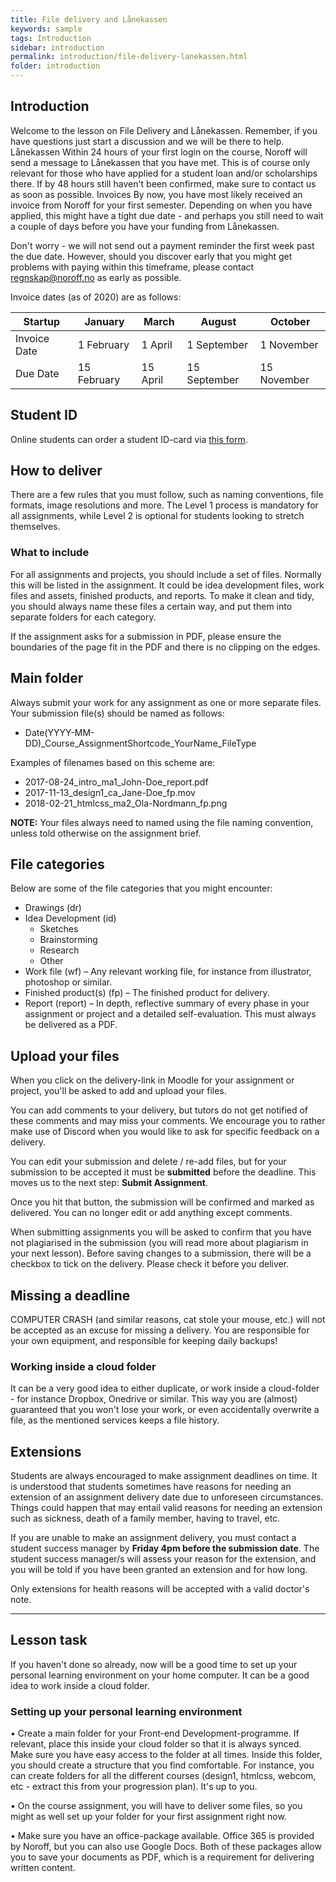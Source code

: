 ```yaml
---
title: File delivery and Lånekassen
keywords: sample
tags: Introduction
sidebar: introduction
permalink: introduction/file-delivery-lanekassen.html
folder: introduction
---
```


## Introduction

Welcome to the lesson on File Delivery and Lånekassen. Remember, if you have questions just start a discussion and we will be there to help. Lånekassen Within 24 hours of your first login on the course, Noroff will send a message to Lånekassen that you have met. This is of course only relevant for those who have applied for a student loan and/or scholarships there. If by 48 hours still haven't been confirmed, make sure to contact us as soon as possible. Invoices By now, you have most likely received an invoice from Noroff for your first semester. Depending on when you have applied, this might have a tight due date - and perhaps you still need to wait a couple of days before you have your funding from Lånekassen.

Don't worry - we will not send out a payment reminder the first week past the due date. However, should you discover early that you might get problems with paying within this timeframe, please contact regnskap@noroff.no as early as possible.

Invoice dates (as of 2020) are as follows:

| Startup      | January     | March    | August       | October     |
| ------------ | ----------- | -------- | ------------ | ----------- |
| Invoice Date | 1 February  | 1 April  | 1 September  | 1 November  |
| Due Date     | 15 February | 15 April | 15 September | 15 November |

## Student ID

Online students can order a student ID-card via [this form](https://forms.office.com/pages/responsepage.aspx?id=J--ahKlaQEynrTjPEMLz-0qSvKeRgmlOujrXVMJ3R3dURFZSTlQwWjZNNEhCN0szRTE4SUcwRjgwVCQlQCN0PWcu).

## How to deliver

There are a few rules that you must follow, such as naming conventions, file formats, image resolutions and more. The Level 1 process is mandatory for all assignments, while Level 2 is optional for students looking to stretch themselves.

### What to include

For all assignments and projects, you should include a set of files. Normally this will be listed in the assignment. It could be idea development files, work files and assets, finished products, and reports. To make it clean and tidy, you should always name these files a certain way, and put them into separate folders for each category.

If the assignment asks for a submission in PDF, please ensure the boundaries of the page fit in the PDF and there is no clipping on the edges.

## Main folder

Always submit your work for any assignment as one or more separate files. Your submission file(s) should be named as follows:

- Date(YYYY-MM-DD)\_Course_AssignmentShortcode_YourName_FileType

Examples of filenames based on this scheme are:

- 2017-08-24_intro_ma1_John-Doe_report.pdf
- 2017-11-13_design1_ca_Jane-Doe_fp.mov
- 2018-02-21_htmlcss_ma2_Ola-Nordmann_fp.png

<b>NOTE:</b> Your files always need to named using the file naming convention, unless told otherwise on the assignment brief.

## File categories

Below are some of the file categories that you might encounter: 

- Drawings (dr)
- Idea Development (id)
  - Sketches
  - Brainstorming
  - Research
  - Other
- Work file (wf) – Any relevant working file, for instance from illustrator, photoshop or similar.
- Finished product(s) (fp) – The finished product for delivery.
- Report (report) – In depth, reflective summary of every phase in your assignment or project and a detailed self-evaluation. This must always be delivered as a PDF.

## Upload your files

When you click on the delivery-link in Moodle for your assignment or project, you'll be asked to add and upload your files.

You can add comments to your delivery, but tutors do not get notified of these comments and may miss your comments. We encourage you to rather make use of Discord when you would like to ask for specific feedback on a delivery.

You can edit your submission and delete / re-add files, but for your submission to be accepted it must be **submitted** before the deadline. This moves us to the next step: **Submit Assignment**.

Once you hit that button, the submission will be confirmed and marked as delivered. You can no longer edit or add anything except comments.

When submitting assignments you will be asked to confirm that you have not plagiarised in the submission (you will read more about plagiarism in your next lesson). Before saving changes to a submission, there will be a checkbox to tick on the delivery. Please check it before you deliver.

## Missing a deadline

COMPUTER CRASH (and similar reasons, cat stole your mouse, etc.) will not be accepted as an excuse for missing a delivery. You are responsible for your own equipment, and responsible for keeping daily backups!

### Working inside a cloud folder

It can be a very good idea to either duplicate, or work inside a cloud-folder - for instance Dropbox, Onedrive or similar. This way you are (almost) guaranteed that you won't lose your work, or even accidentally overwrite a file, as the mentioned services keeps a file history.

## Extensions

Students are always encouraged to make assignment deadlines on time. It is understood that students sometimes have reasons for needing an extension of an assignment delivery date due to unforeseen circumstances. Things could happen that may entail valid reasons for needing an extension such as sickness, death of a family member, having to travel, etc.

If you are unable to make an assignment delivery, you must contact a student success manager by **Friday 4pm before the submission date**. The student success manager/s will assess your reason for the extension, and you will be told if you have been granted an extension and for how long.

Only extensions for health reasons will be accepted with a valid doctor's note.

<hr>

## Lesson task

If you haven't done so already, now will be a good time to set up your personal learning environment on your home computer. It can be a good idea to work inside a cloud folder.

### Setting up your personal learning environment

• Create a main folder for your Front-end Development-programme. If relevant, place this inside your cloud folder so that it is always synced. Make sure you have easy access to the folder at all times. Inside this folder, you should create a structure that you find comfortable. For instance, you can create folders for all the different courses (design1, htmlcss, webcom, etc - extract this from your progression plan). It's up to you.

• On the course assignment, you will have to deliver some files, so you might as well set up your folder for your first assignment right now.

• Make sure you have an office-package available. Office 365 is provided by Noroff, but you can also use Google Docs. Both of these packages allow you to save your documents as PDF, which is a requirement for delivering written content.
